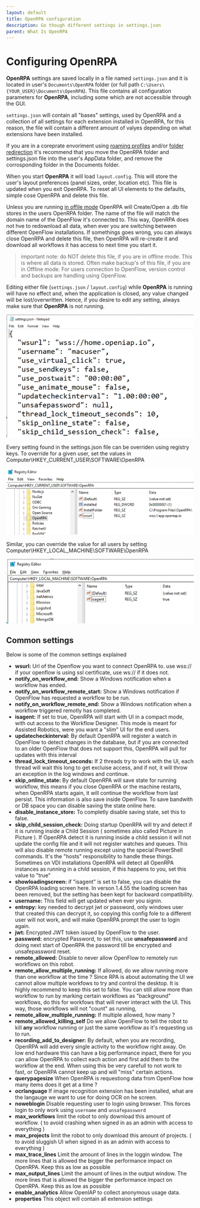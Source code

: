 ```yaml
---
layout: default
title: OpenRPA configuration
description: Go though different settings in settings.json
parent: What Is OpenRPA
---
```

# Configuring OpenRPA

**OpenRPA** settings are saved locally in a file named `settings.json` and it is located in user's `Documents\OpenRPA` folder (or full path `C:\Users\{YOUR_USER}\Documents\OpenRPA`). This file contains all configuration parameters for **OpenRPA**, including some which are not accessible through the GUI.

`settings.json` will contain all "bases" settings, used by OpenRPA and a collection of all settings for each extension installed in OpenRPA, for this reason, the file will contain a different amount of valyes depending on what extensions have been installed. 

If you are in a coreprate envoriment using [roaming profiles](https://learn.microsoft.com/en-us/windows-server/storage/folder-redirection/deploy-roaming-user-profiles) and/or [folder redirection](https://www.cs.washington.edu/lab/windows/profiles) it's recommend that you move the OpenRPA folder and settings.json file into the user's AppData folder, and remove the corrosponding folder in the Documents folder.

When you start **OpenRPA** it will load `layout.config`. This will store the user's layout preferences (panel sizes, order, location etc). This file is updated when you exit OpenRPA. To reset all UI elements to the defaults, simple cose OpenRPA and delete this file.

Unless you are running [in offile mode](Offline) OpenRPA will Create/Open a .db file stores in the users OpenRPA folder. The name of the file will match the domain name of the OpenFlow it's connected to. This way, OpenRPA does not hve to redownload all data, when ever you are switching between different OpenFlow installations.
If somethings goes wrong, you can always close OpenRPA and delete this file, then OpenRPA will re-create it and download all workflows it has access to next time you start it.
> important note: do NOT delete this file, if you are in offline mode. This is where all data is stored. Often make backup's of this file, if you are in Offline mode. For users connection to OpenFlow, version control and backups are handling using OpenFlow.

Editing either file (`settings.json` / `layout.config`) while **OpenRPA** is running will have no effect and, when the application is closed, any value changed will be lost/overwritten. Hence, if you desire to edit any setting, always make sure that **OpenRPA** is not running.

![sample settings.json](OpenRPA-Settings.png)

Every setting found in the settings.json file can be overriden using registry keys.
To override for a given user, set the values in 
Computer\HKEY_CURRENT_USER\SOFTWARE\OpenRPA

![Alt text](OpenRPA-Settings2.png)

Similar, you can override the value for all users by setting 
Computer\HKEY_LOCAL_MACHINE\SOFTWARE\OpenRPA

![Alt text](OpenRPA-Settings3.png)

## Common settings
Below is some of the common settings explained

- **wsurl:** Url of the Openflow you want to connect OpenRPA to. use wss:// if your openflow is using ssl  certificate, use ws:// if it does not.
- **notify_on_workflow_end:** Show a Windows notification when a workflow has ended.
- **notify_on_workflow_remote_start:** Show a Windows notification if OpenFlow has requested a workflow to be run.
- **notify_on_workflow_remote_end:** Show a Windows notification when a workflow triggered remotly has completed.
- **isagent:** If set to true, OpenRPA will start with UI in a compact mode, with out access to the Workflow Designer. This mode is meant for Assisted Robotics, were you want a "slim" UI for the end users.
- **updatecheckinterval:** By default OpenRPA will register a watch in OpenFlow to detect changes in the database, but if you are connected to an older OpenFlow that does not support this, OpenRPA will pull for updates with this interval
- **thread_lock_timeout_seconds:** If 2 threads try to work with the UI, each thread will wait this long to get excluise access, and if not, it will throw an exception in the log windows and continue.
- **skip_online_state:** By default OpenRPA will save state for running workflow, this means if you close OpenRPA or the machine restarts, when OpenRPA starts again, it will continue the workflow from last persist. This information is also save inside OpenFlow. To save bandwith or DB space you can disable saving the state online here.
- **disable_instance_store:** To completly disable saving state, set this to false. 
- **skip_child_session_check:** Doing startup OpenRPA will try and detect if it is running inside a Child Session ( sometimes also called Picture in Picture ). If OpenRPA detect it is running inside a child session it will not update the config file and it will not register watches and queues. This will also disable remote running except using the special PowerShell commands. It's the "hosts" responsibility to handle these things. Sometimes on VDI installations OpenRPA will detect all OpenRPA instances as running in a child session, if this happens to you, set this value to "true"
- **showloadingscreen:** if "isagent" is set to false, you can disable the OpenRPA loading screen here. In verson 1.4.55 the loading screen has been removed, but the setting has been kept for backward compatibility.
- **username:** This field will get updated when ever you signin.
- **entropy:** key needed to decrypt jwt or password, only windows user that created this can decrypt it, so copying this config fole to a different user will not work, and will make OpenRPA prompt the user to login again.
- **jwt:** Encrypted JWT token issued by OpenFlow to the user.
- **password:** encrypted Password, to set this, use **unsafepassword** and doing next start of OpenRPA the password till be encrypted and unsafepassword reset.
- **remote_allowed:** Disable to never allow OpenFlow to remotely run workflows on this robot.
- **remote_allow_multiple_running:** If allowed, do we allow running more than one workflow at the time ? Since RPA is about automating the UI we cannot allow multiple workfows to try and control the desktop. It is highly recommend to keep this set to false. You can still allow more than workflow to run by marking certain workflows as "background" workflows, do this for workfows that will never interact with the UI. This way, those workflows will not "count" as running,
- **remote_allow_multiple_running:** If multiple allowed, how many ?
- **remote_allowed_killing_self** Do we allow OpenFlow to tell the robot to kill **any** workflow running or just the same workflow as it's requesting us to run.
- **recording_add_to_designer:** By default, when you are recording, OpenRPA will add every single activity to the workflow right away. On low end hardware this can have a big performance inpact, there for you can allow OpenRPA to collect each action and first add them to the workflow at the end. When using this be very carefull to not work to fast, or OpenRPA cannot keep up and will "miss" certain actions.
- **querypagesize** When OpenRPA is requestiong data from OpenFlow how many items does it get at a time ? 
- **ocrlanguage** If image recognition extension has been installed, what are the langauge we want to use for doing OCR on he screen.
- **noweblogin** Disable requesting user to login using browser. This forces login to only work using `username` and `unsafepassword`
- **max_workflows** limit the robot to only download this amount of workflow. ( to avoid crashing when signed in as an admin with access to everything )
- **max_projects** limit the robot to only download this amount of projects. ( to avoid sluggish UI when signed in as an admin with access to everything )
- **max_trace_lines** Limit the amount of lines in the loggin window. The more lines that is allowed the bigger the performance impact on OpenRPA. Keep this as low as possible
- **max_output_lines** Limit the amount of lines in the output window. The more lines that is allowed the bigger the performance impact on OpenRPA. Keep this as low as possible
- **enable_analytics** Allow OpenIAP to collect anonymous usage data.
- **properties** This object will contain all extension settings

